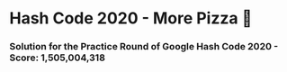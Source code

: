 # Hash Code 2020 - More Pizza 🍕
### Solution for the Practice Round of Google Hash Code 2020 - Score: 1,505,004,318